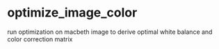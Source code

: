 
# optimize_image_color
run optimization on macbeth image to derive optimal white balance and color correction matrix
